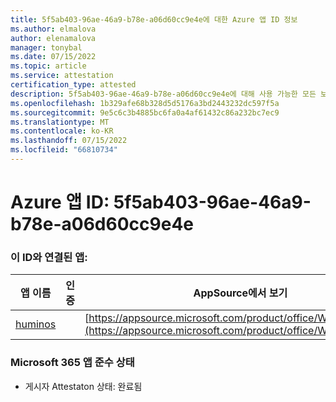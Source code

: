 ```yaml
---
title: 5f5ab403-96ae-46a9-b78e-a06d60cc9e4e에 대한 Azure 앱 ID 정보
ms.author: elmalova
author: elenamalova
manager: tonybal
ms.date: 07/15/2022
ms.topic: article
ms.service: attestation
certification_type: attested
description: 5f5ab403-96ae-46a9-b78e-a06d60cc9e4e에 대해 사용 가능한 모든 보안 및 규정 준수 정보입니다.
ms.openlocfilehash: 1b329afe68b328d5d5176a3bd2443232dc597f5a
ms.sourcegitcommit: 9e5c6c3b4885bc6fa0a4af61432c86a232bc7ec9
ms.translationtype: MT
ms.contentlocale: ko-KR
ms.lasthandoff: 07/15/2022
ms.locfileid: "66810734"
---
```

# <a name="azure-app-id-5f5ab403-96ae-46a9-b78e-a06d60cc9e4e"></a>Azure 앱 ID: 5f5ab403-96ae-46a9-b78e-a06d60cc9e4e


### <a name="apps-associated-with-this-id"></a>이 ID와 연결된 앱:
| **앱 이름** | **인증** | **AppSource에서 보기** |
|--------------|---------------|-----------------------|
| [huminos](../forward/WA200003308.md) |  | [https://appsource.microsoft.com/product/office/WA200003308](https://appsource.microsoft.com/product/office/WA200003308) |

### <a name="microsoft-365-app-compliance-status"></a>Microsoft 365 앱 준수 상태
- 게시자 Attestaton 상태: 완료됨
